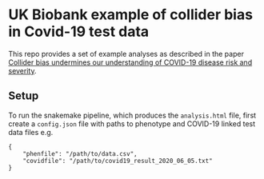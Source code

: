 # UK Biobank example of collider bias in Covid-19 test data

This repo provides a set of example analyses as described in the paper [Collider bias undermines our understanding of COVID-19 disease risk and severity](https://www.medrxiv.org/content/10.1101/2020.05.04.20090506v3).

## Setup

To run the snakemake pipeline, which produces the `analysis.html` file, first create a `config.json` file with paths to phenotype and COVID-19 linked test data files e.g.

```
{
    "phenfile": "/path/to/data.csv",
    "covidfile": "/path/to/covid19_result_2020_06_05.txt"
}
```

